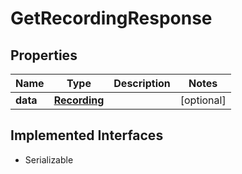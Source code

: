 

# GetRecordingResponse

## Properties

Name | Type | Description | Notes
------------ | ------------- | ------------- | -------------
**data** | [**Recording**](.md) |  |  [optional]


## Implemented Interfaces

* Serializable


